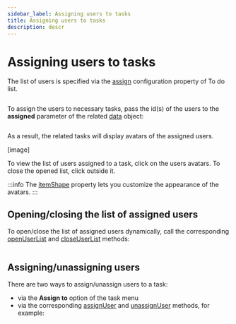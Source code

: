 ```yaml
---
sidebar_label: Assigning users to tasks
title: Assigning users to tasks
description: descr
---
```


# Assigning users to tasks

The list of users is specified via the [assign](../../api/configs/assign_config/) configuration property of To do list.

~~~js
~~~

To assign the users to necessary tasks, pass the id(s) of the users to the **assigned** parameter of the related [data](../../api/configs/data_config/) object:

~~~js
~~~

As a result, the related tasks will display avatars of the assigned users.

[image]

To view the list of users assigned to a task, click on the users avatars. To close the opened list, click outside it.

:::info
The [itemShape](../../api/configs/itemshape_config/)  property lets you customize the appearance of the avatars.
:::

## Opening/closing the list of assigned users

To open/close the list of assigned users dynamically, call the corresponding [openUserList](../../api/methods/openuserlist_method/) and [closeUserList](../../api/methods/closeuserlist_method/) methods:

~~~js
~~~

## Assigning/unassigning users

There are two ways to assign/unassign users to a task:

- via the **Assign to** option of the task menu
- via the corresponding [assignUser](../../api/methods/assignuser_method/) and [unassignUser](../../api/methods/unassignuser_method/) methods, for example:

~~~js
~~~
